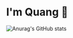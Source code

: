 # I'm Quang 👋
![Anurag's GitHub stats](https://github-readme-stats.vercel.app/api?username=minhquang2304&show_icons=true&hide=contribs,issues&show=prs_merged,prs_merged_percentage)
